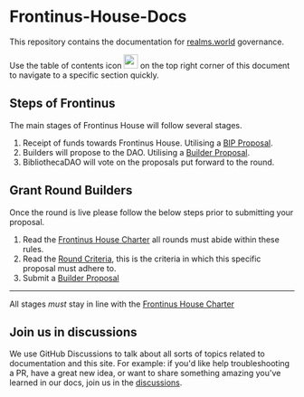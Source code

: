 # Frontinus-House-Docs
This repository contains the documentation for [realms.world](https://realms.world) governance.

Use the table of contents icon <img src="https://github.com/Bibliothecadao/Frontinus-House-Docs/assets/114863662/237ee2ac-6d87-4dbe-807f-ffa4b18e9371" width="25" height="25" />
 on the top right corner of this document to navigate to a specific section quickly.

## Steps of Frontinus
The main stages of Frontinus House will follow several stages.
1. Receipt of funds towards Frontinus House. Utilising a [BIP Proposal](https://github.com/Bibliothecadao/Frontinus-House-Docs/blob/main/Proposal%20Framework/bip-proposal-framework.md).
2. Builders will propose to the DAO. Utilising a [Builder Proposal](https://github.com/Bibliothecadao/Frontinus-House-Docs/blob/main/Proposal%20Framework/builder-proposal-framework.md).
3. BibliothecaDAO will vote on the proposals put forward to the round.

## Grant Round Builders
Once the round is live please follow the below steps prior to submitting your proposal.
1. Read the [Frontinus House Charter](https://github.com/Bibliothecadao/Frontinus-House-Docs/blob/main/Charter/Charter.md) all rounds must abide within these rules.
2. Read the [Round Criteria](https://github.com/BibliothecaDAO/Frontinus-House-Docs/blob/main/FH%20Rounds%20Criteria/fh-round-4.md), this is the criteria in which this specific proposal must adhere to.
3. Submit a [Builder Proposal](https://github.com/BibliothecaDAO/Frontinus-House-Docs/blob/main/Proposal%20Framework/builder-proposal-framework.md)

---

All stages *must* stay in line with the [Frontinus House Charter](https://github.com/Bibliothecadao/Frontinus-House-Docs/blob/main/Charter/Charter.md)

## Join us in discussions
We use GitHub Discussions to talk about all sorts of topics related to documentation and this site. For example: if you'd like help troubleshooting a PR, have a great new idea, or want to share something amazing you've learned in our docs, join us in the [discussions](https://github.com/Bibliothecadao/Frontinus-House-Docs/discussions/2).
